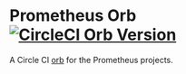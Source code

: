 # Prometheus Orb [![CircleCI Orb Version](https://img.shields.io/badge/endpoint.svg?url=https://badges.circleci.io/orb/simonpasquier/prometheus-orb)](https://circleci.com/orbs/registry/orb/simonpasquier/prometheus-orb)

A Circle CI [orb](https://circleci.com/docs/2.0/orb-intro) for the Prometheus projects.
